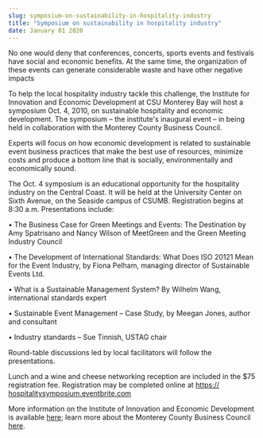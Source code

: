 ```yaml
---
slug: symposium-on-sustainability-in-hospitality-industry
title: "Symposium on sustainability in hospitality industry"
date: January 01 2020
---
```


 
<p></p>
<p>
  No one would deny that conferences, concerts, sports events and festivals have
  social and economic benefits. At the same time, the organization of these
  events can generate considerable waste and have other negative impacts
</p>
<p>
  To help the local hospitality industry tackle this challenge, the Institute
  for Innovation and Economic Development at CSU Monterey Bay will host a
  symposium Oct. 4, 2010, on sustainable hospitality and economic development.
  The symposium – the institute's inaugural event – in being held in
  collaboration with the Monterey County Business Council.
</p>
<p>
  Experts will focus on how economic development is related to sustainable event
  business practices that make the best use of resources, minimize costs and
  produce a bottom line that is socially, environmentally and economically
  sound.
</p>
<p>
  The Oct. 4 symposium is an educational opportunity for the hospitality
  industry on the Central Coast. It will be held at the University Center on
  Sixth Avenue, on the Seaside campus of CSUMB. Registration begins at 8:30 a.m.
  Presentations include:
</p>
<p>
  • The Business Case for Green Meetings and Events: The Destination by Amy
  Spatrisano and Nancy Wilson of MeetGreen and the Green Meeting Industry
  Council
</p>
<p>
  • The Development of International Standards: What Does ISO 20121 Mean for the
  Event Industry, by Fiona Pelham, managing director of Sustainable Events Ltd.
</p>
<p>
  • What is a Sustainable Management System? By Wilhelm Wang, international
  standards expert
</p>
<p>
  • Sustainable Event Management – Case Study, by Meegan Jones, author and
  consultant
</p>
<p>• Industry standards – Sue Tinnish, USTAG chair</p>
<p>
  Round-table discussions led by local facilitators will follow the
  presentations.
</p>
<p>
  Lunch and a wine and cheese networking reception are included in the $75
  registration fee. Registration may be completed online at
  <a href="https://hospitalitysymposium.eventbrite.com/">https://</a>
  <a href="https://hospitalitysymposium.eventbrite.com/"
    >hospitalitysymposium.eventbrite.com</a
  >
</p>
<p>
  More information on the Institute of Innovation and Economic Development is
  available <a href="https://innovation.csumb.edu">here</a>; learn more about the
  Monterey County Business Council <a href="https://www.mcbc.biz.">here</a>.
</p>
 
